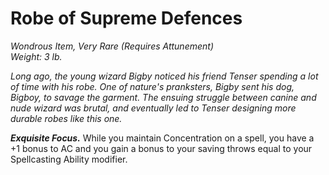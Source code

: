 # Robe of Supreme Defences
*Wondrous Item, Very Rare (Requires Attunement)*  
*Weight: 3 lb.*  

*Long ago, the young wizard Bigby noticed his friend Tenser spending a lot of time with his robe. One of nature's pranksters, Bigby sent his dog, Bigboy, to savage the garment. The ensuing struggle between canine and nude wizard was brutal, and eventually led to Tenser designing more durable robes like this one.*

***Exquisite Focus.*** While you maintain Concentration on a spell, you have a +1 bonus to AC and you gain a bonus to your saving throws equal to your Spellcasting Ability modifier.